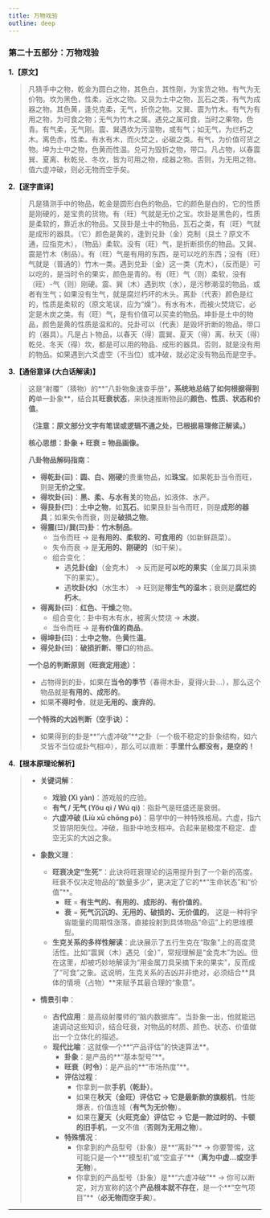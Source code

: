 ```yaml
---
title: 万物戏验
outline: deep
---
```

  
### **第二十五部分：万物戏验**

**1.【原文】**
> 凡猜手中之物，乾金为圆白之物，其色白，其性刚，为宝货之物。有气为无价物。坎为黑色，性柔，近水之物。又艮为土中之物，瓦石之类，有气为成器之物。其色黄，逢兑克柔，无气，折伤之物。又巽、震为竹木。有气为有用之物，为可食之物；无气为竹木之属。遇兑之属可食，当时之果物，色青。有气柔，无气刚。震、巽遇坎为污湿物，或有气；如无气，为烂朽之木。离色赤，性柔。有水有木，而火焚之，必碳之类。有气，为价值可货之物。坤为土中之物，色黄而性温。兑可为毁折之物，带口。凡占物，以春震巽、夏离、秋乾兑、冬坎，皆为可用之物，成器之物。否则，为无用之物。值六虚冲破，则必无物而空手矣。

**2.【逐字直译】**
> 凡是猜测手中的物品，乾金是圆形白色的物品，它的颜色是白的，它的性质是刚硬的，是宝贵的货物。有（旺）气就是无价之宝。坎卦是黑色的，性质是柔软的，靠近水的物品。又艮卦是土中的物品，瓦石之类，有（旺）气就是成形的器具。（它）颜色是黄的，逢到兑卦（金）克制（艮土？原文不通，应指克木），（物品）柔软。没有（旺）气，是折断损伤的物品。又巽、震是竹木（制品）。有（旺）气是有用的东西，是可以吃的东西；没有（旺）气就是（普通的）竹木一类。遇到兑卦（金）这一类（克木），（反而是）可以吃的，是当时令的果实，颜色是青的。有（旺）气（则）柔软，没有（旺）-气（则）刚硬。震、巽（木）遇到坎（水），是污秽潮湿的物品，或者有生气；如果没有生气，就是腐烂朽坏的木头。离卦（代表）颜色是红的，性质是柔软的（原文笔误，应为“燥”）。有水有木，而被火焚烧它，必定是木炭之类。有（旺）气，是有价值可以买卖的物品。坤卦是土中的物品，颜色是黄的性质是温和的。兑卦可以（代表）是毁坏折断的物品，带口的（器具）。凡是占卜物品，以春天（得）震巽、夏天（得）离、秋天（得）乾兑、冬天（得）坎，都是可以用的物品、成形的器具。否则，就是没有用的物品。如果遇到六爻虚空（不当位）或冲破，就必定没有物品而是空手。

**3.【通俗意译 (大白话解读)】**
> 这是“射覆”（猜物）的**“八卦物象速查手册”**，系统地总结了如何根据得到的**单一卦象**，结合其**旺衰状态**，来快速推断物品的**颜色、性质、状态和价值**。
> 
> **（注意：原文部分文字有笔误或逻辑不通之处，已根据易理修正解读。）**
> 
> **核心思想：卦象 + 旺衰 = 物品画像。**
> 
> **八卦物品解码指南：**
> 
> *   **得乾卦(☰)**：**圆、白、刚硬**的贵重物品，如**珠宝**。如果乾卦当令而旺，则是**无价之宝**。
> *   **得坎卦(☵)**：**黑、柔、与水有关**的物品，如液体、水产。
> *   **得艮卦(☶)**：**土中之物**，如**瓦石**。如果艮卦当令而旺，则是**成形的器具**；如果失令而衰，则是**破损之物**。
> *   **得震(☳)/巽(☴)卦**：**竹木制品**。
>     *   当令而旺 -> 是**有用的、柔软的、可食用的**（如新鲜蔬菜）。
>     *   失令而衰 -> 是**无用的、刚硬的**（如干柴）。
>     *   组合变化：
>         *   遇**兑卦(金)**（金克木） -> 反而是**可以吃的果实**（金属刀具采摘下的果实）。
>         *   遇**坎卦(水)**（水生木） -> 旺则是**带生气的湿木**；衰则是**腐烂的朽木**。
> *   **得离卦(☲)**：**红色、干燥**之物。
>     *   组合变化：卦中有木有水，被离火焚烧 -> **木炭**。
>     *   当令而旺 -> 是**有价值的商品**。
> *   **得坤卦(☷)**：**土中之物**，色**黄**性**温**。
> *   **得兑卦(☱)**：**破损折断、带口**的物品。
> 
> **一个总的判断原则（旺衰定用途）：**
> *   占物得到的卦，如果在**当令的季节**（春得木卦，夏得火卦...），那么这个物品就是**有用的、成形的**。
> *   如果**不得时令**，就是**无用的、废弃的**。
> 
> **一个特殊的大凶判断（空手诀）：**
> *   如果得到的卦是**“六虚冲破”**之卦（一个极不稳定的卦象结构，如六爻皆不当位或卦气相冲），那么可以直断：**手里什么都没有，是空的！**

**4.【根本原理论解析】**
> *   **关键词解**：
>     *   **戏验 (Xì yàn)**：游戏般的应验。
>     *   **有气 / 无气 (Yǒu qì / Wú qì)**：指卦气是旺盛还是衰弱。
>     *   **六虚冲破 (Liù xū chōng pò)**：易学中的一种特殊格局。六虚，指六爻皆阴阳失位。冲破，指卦中地支相冲。合起来是极度不稳定、虚空无实的大凶之象。
> 
> *   **象数义理**：
>     *   **旺衰决定“生死”**：此诀将旺衰理论的运用提升到了一个新的高度。旺衰不仅决定物品的“数量多少”，更决定了它的**“生命状态”和“价值”**。
>         *   **旺** = **有生气的、有用的、成形的、有价值的**。
>         *   **衰** = **死气沉沉的、无用的、破损的、无价值的**。
>         这是一种将宇宙能量的周期性涨落，直接投射到具体物品“命运”上的思维模型。
>     *   **生克关系的多样性解读**：此诀展示了五行生克在“取象”上的高度灵活性。比如“震巽（木）遇兑（金）”，常规理解是“金克木”为凶。但在这里，却被巧妙地解读为“用金属刀具采摘下来的果实”，反而成了“可食”之象。这说明，生克关系的吉凶并非绝对，必须结合**具体的情境（占物）**来赋予其最合理的“象意”。
> 
> *   **情景引申**：
>     *   **古代应用**：是高级射覆师的“脑内数据库”。当卦象一出，他就能迅速调动这些知识，结合旺衰，对物品的材质、颜色、状态、价值做出一个立体化的描述。
>     *   **现代比喻**：这就像一个**“产品评估”的快速算法**。
>         *   **卦象**：是产品的**“基本型号”**。
>         *   **旺衰（时令）**：是产品的**“市场热度”**。
>         *   **评估过程**：
>             *   你拿到一款**手机（乾卦）**。
>             *   如果在**秋天（金旺）**评估它 -> 它是**最新款的旗舰机**，性能爆表，价值连城（**有气为无价物**）。
>             *   如果在**夏天（火旺克金）**评估它 -> 它是一款**过时的、卡顿的旧手机**，一文不值（**否则为无用之物**）。
>         *   **特殊情况**：
>             *   你拿到的产品型号（卦象）是**“离卦”** -> 你要警惕，这可能只是一个**“模型机”或“空盒子”**（**离为中虚...或空手无物**）。
>             *   你拿到的产品型号（卦象）是**“六虚冲破”** -> 你可以断定，对方宣称的这个**产品根本就不存在**，是一个**“空气项目”**（**必无物而空手矣**）。

---

